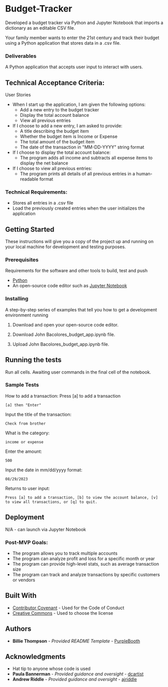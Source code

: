# Budget-Tracker
Developed a budget tracker via Python and Jupyter Notebook that imports a dictionary as an editable CSV file.

Your family member wants to enter the 21st century and track their budget using a Python application that stores data in a .csv file. 

### Deliverables
A Python application that accepts user input to interact with users.

## Technical Acceptance Criteria:
User Stories
- When I start up the application, I am given the following options:
    - Add a new entry to the budget tracker
    - Display the total account balance
    - View all previous entries
- If I choose to add a new entry, I am asked to provide:
    - A title describing the budget item
    - Whether the budget item is Income or Expense
    - The total amount of the budget item
    - The date of the transaction in "MM-DD-YYYY" string format
- If I choose to display the total account balance:
    - The program adds all income and subtracts all expense items to display the net balance
- If I choose to view all previous entries:
    - The program prints all details of all previous entries in a human-readable format

### Technical Requirements:
- Stores all entries in a .csv file
- Load the previously created entries when the user initializes the application

## Getting Started

These instructions will give you a copy of the project up and running on
your local machine for development and testing purposes. 

### Prerequisites

Requirements for the software and other tools to build, test and push 
- [Python](https://www.python.org/)
- An open-source code editor such as [Jupyter Notebook](https://jupyter.org/)

### Installing

A step-by-step series of examples that tell you how to get a development
environment running

1. Download and open your open-source code editor. 

2. Download John Bacolores_budget_app.ipynb file.

3. Upload John Bacolores_budget_app.ipynb file.

## Running the tests

Run all cells. Awaiting user commands in the final cell of the notebook. 

### Sample Tests

How to add a transaction: Press [a] to add a transaction

    [a] then "Enter"

Input the title of the transaction:

    Check from brother

What is the category:

    income or expense

Enter the amount:

    500

Input the date in mm/dd/yyyy format:

    08/29/2023

Returns to user input: 

    Press [a] to add a transaction, [b] to view the account balance, [v] to view all transactions, or [q] to quit.

## Deployment

N/A - can launch via Jupyter Notebook

### Post-MVP Goals:
- The program allows you to track multiple accounts
- The program can analyze profit and loss for a specific month or year
- The program can provide high-level stats, such as average transaction size
- The program can track and analyze transactions by specific customers or vendors

## Built With

  - [Contributor Covenant](https://www.contributor-covenant.org/) - Used
    for the Code of Conduct
  - [Creative Commons](https://creativecommons.org/) - Used to choose
    the license

## Authors

- **Billie Thompson** - *Provided README Template* -
    [PurpleBooth](https://github.com/PurpleBooth)

## Acknowledgments

- Hat tip to anyone whose code is used
- **Paula Bannerman** - *Provided guidance and oversight* - [dcartist](https://github.com/dcartist)
- **Andrew Riddle** - *Provided guidance and oversight* - [ajriddle](https://github.com/ajriddle)
